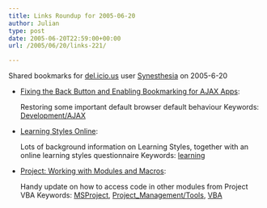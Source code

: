 ```yaml
---
title: Links Roundup for 2005-06-20
author: Julian
type: post
date: 2005-06-20T22:59:00+00:00
url: /2005/06/20/links-221/

---
```

Shared bookmarks for [del.icio.us][1] user  [Synesthesia][2] on 2005-6-20

  * [Fixing the Back Button and Enabling Bookmarking for AJAX Apps][3]:
  
    Restoring some important default browser default behaviour Keywords: [Development/AJAX][4]
  * [Learning Styles Online][5]:
  
    Lots of background information on Learning Styles, together with an online learning styles questionnaire Keywords: [learning][6]
  * [Project: Working with Modules and Macros][7]:
  
    Handy update on how to access code in other modules from Project VBA Keywords: [MSProject][8], [Project_Management/Tools][9], [VBA][10]

 [1]: http://del.icio.us/
 [2]: http://del.icio.us/synesthesia
 [3]: http://www.contentwithstyle.co.uk/Articles/38/fixing-the-back-button-and-enabling-bookmarking-for-ajax-apps "http://www.contentwithstyle.co.uk/Articles/38/fixing-the-back-button-and-enabling-bookmarking-for-ajax-apps"
 [4]: http://del.icio.us/synesthesia/Development/AJAX
 [5]: http://www.learning-styles-online.com/ "http://www.learning-styles-online.com/"
 [6]: http://del.icio.us/synesthesia/learning
 [7]: http://www.zo-d.com/blog/archives/programming/working-with-modules-and-macros.html "http://www.zo-d.com/blog/archives/programming/working-with-modules-and-macros.html"
 [8]: http://del.icio.us/synesthesia/MSProject
 [9]: http://del.icio.us/synesthesia/Project_Management/Tools
 [10]: http://del.icio.us/synesthesia/VBA